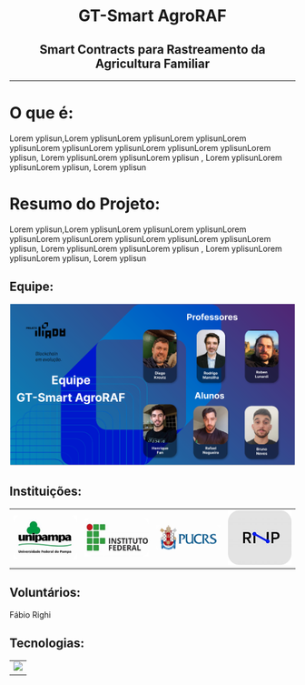 <h1 align="center">
   GT-Smart AgroRAF
</h1>
<h2 align="center">
  Smart Contracts para Rastreamento da Agricultura Familiar
</h2>
<hr/>
<h1 align="left">O que é:</h1>
<p>
Lorem yplisun,Lorem yplisunLorem yplisunLorem yplisunLorem yplisunLorem yplisunLorem yplisunLorem yplisunLorem yplisunLorem yplisun, Lorem yplisunLorem yplisunLorem yplisun , Lorem yplisunLorem yplisunLorem yplisun, Lorem yplisun 
</p>
<h1 align="left">Resumo do Projeto:</h1>
<p>
Lorem yplisun,Lorem yplisunLorem yplisunLorem yplisunLorem yplisunLorem yplisunLorem yplisunLorem yplisunLorem yplisunLorem yplisun, Lorem yplisunLorem yplisunLorem yplisun , Lorem yplisunLorem yplisunLorem yplisun, Lorem yplisun 
</p>
<h2>Equipe: </h2>
<img src="./img/equipe-dev.png" alt="Equipe de desenvolvimento do projeto">
<h2>Instituições: </h2>
<div style="center">
<table style="width: 100%; height: 100%; text-align: center; vertical-align: middle;">
    <tr>
        <td><img src="./img/Unipampa.png" alt="Unipampa" width="150"></td>
        <td><img src="./img/if.png" alt="IF" width="150"></td>
        <td><img src="./img/puc-rs.png" alt="PUC-RS" width="150"></td>
        <td><img src="./img/rnp.png" alt="RNP" width="150"></td>
    </tr>
</table>
</div>
<h2>Voluntários: </h2>
<p>
Fábio Righi
</p>
<h2>Tecnologias: </h2>
<table style="width: 100%; height: 100%; text-align: center; vertical-align: middle;">
 <tr>
     <td><img src="https://skillicons.dev/icons?i=laravel,php,mysql"/></td>
 </tr>
</table>
